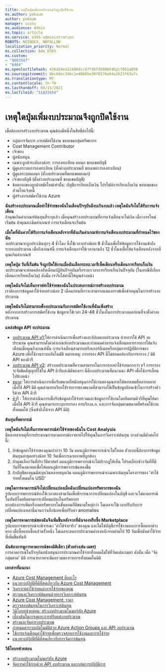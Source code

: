 ```yaml
---
title: เหตุใดปุ่มเพิ่มงบประมาณจึงถูกปิดใช้งาน
ms.author: pebaum
author: pebaum
manager: scotv
ms.audience: Admin
ms.topic: article
ms.service: o365-administration
ROBOTS: NOINDEX, NOFOLLOW
localization_priority: Normal
ms.collection: Adm_O365
ms.custom:
- "9003547"
- "6464"
ms.openlocfilehash: 426a54ea22490dcc47f40fd990654b2cf051a058
ms.sourcegitcommit: 8bc60ec34bc1e40685e3976576e04a2623f63a7c
ms.translationtype: MT
ms.contentlocale: th-TH
ms.lasthandoff: 04/15/2021
ms.locfileid: "51822654"
---
```

# <a name="why-is-the-add-budget-button-disabled-for-me"></a>เหตุใดปุ่มเพิ่มงบประมาณจึงถูกปิดใช้งาน

เมื่อต้องการสร้างงบประมาณ คุณต้องมีหนึ่งในสิทธิ์ต่อไปนี้:

- กลุ่มการจัดการ การสมัครใช้งาน ขอบเขตกลุ่มทรัพยากร
- Cost Management Contributor
- เจ้าของ
- ผู้สนับสนุน
- เฉพาะลูกค้าระดับองค์กร: การลงทะเบียน แผนก ขอบเขตบัญชี
- ผู้ดูแลระบบการลงทะเบียน (ตั้งค่างบประมาณที่ ขอบเขตการลงทะเบียน)
- ผู้ดูแลระบบแผนก (ตั้งงบประมาณที่ขอบเขตแผนก)
- เจ้าของบัญชี (ตั้งค่างบประมาณที่ ขอบเขตบัญชี)
- ข้อตกลงของลูกค้าสมัยใหม่เท่านั้น: บัญชีการเรียกเก็บเงิน โปรไฟล์การเรียกเก็บเงิน ขอบเขตของส่วนใบแจ้งหนี้
- ผู้สร้างการสมัครใช้งาน Azure

**ฉันสร้างงบประมาณเมื่อค่าใช้จ่ายของฉันในเดือนปัจจุบันมีงบเกินงบแล้ว เหตุใดฉันจึงไม่ได้รับการแจ้งเตือน**  
ถ้าคุณเกินค่าเกณฑ์ต้นทุนที่ระบุแล้ว เมื่อคุณสร้างงบประมาณที่การแจ้งเตือนจะไม่เกิด เมื่อวงจรใหม่เริ่มต้น ถ้าคุณละเมิดค่าเกณฑ์ การแจ้งเตือนจะเริ่มต้น

**เมื่อใดที่ฉันควรได้รับการแจ้งเตือนหลังจากที่ฉันเกินค่าเกณฑ์การแจ้งเตือนงบประมาณที่กําหนดไว้ของฉัน**  
งบประมาณจะถูกประเมินทุกๆ 4 ชั่วโมง ซึ่งใช้เวลาอย่างน้อย 8 ชั่วโมงเพื่อให้ข้อมูลการใช้งานเข้าถึงระบบงบประมาณ เมื่อถึงเกณฑ์นี้ การแจ้งเตือนอาจใช้เวลานานถึง 12 ชั่วโมงเพื่อให้แจ้งเตือนหลังจากที่คุณเกินค่าเกณฑ์

**เหตุใดปุ่ม วันที่เริ่มต้น จึงถูกปิดใช้งานเมื่อฉันเลือกระยะเวลารีเซ็ตเดือนหรือเดือนการเรียกเก็บเงิน**  
งบประมาณจะสอดคล้องกับเดือนปฏิทินปัจจุบันหรือระยะเวลาการเรียกเก็บเงินปัจจุบัน (ในกรณีที่เลือก เดือนการเรียกเก็บเงิน) ดังนั้น เราจึงใส่ค่านี้ให้คุณล่วงหน้า

**เหตุใดฉันจึงไม่เห็นกราฟค่าใช้จ่ายของฉันในประสบการณ์การสร้างงบประมาณ**  
เราต้องการข้อมูลค่าใช้จ่ายอย่างน้อย 2 เดือนก่อนที่เราจะสามารถแสดงกราฟเพื่อช่วยคุณในการสร้างงบประมาณ

**เหตุใดฉันจึงไม่สามารถตั้งงบประมาณกับการสมัครใช้งานที่ฉันเพิ่งสร้าง**  
หลังจากการสร้างการสมัครใช้งาน ข้อมูลจะใช้เวลา 24-48 ชั่วโมงในการประมวลผลก่อนที่จะตั้งค่างบประมาณ

**แหล่งข้อมูล API งบประมาณ**

- [งบประมาณ API v1:](https://docs.microsoft.com/rest/api/consumption/budgets?WT.mc_id=Portal-Microsoft_Azure_Support)ให้การดําเนินการเพื่อสร้างและอัปเดตงบประมาณ ด้วยการใช้ API งบประมาณ คุณสามารถตั้งค่าค่าเกณฑ์งบประมาณและกําหนดค่าการแจ้งเตือนหลายรายการให้แจ้งเตือนเมื่อคุณถึงเกณฑ์นั้น การแจ้งเตือนสามารถทริกเกอร์อีเมลหรือกลุ่มการปฏิบัติการของ Azure เพื่อใช้งานระบบอัตโนมัติ หมายเหตุ: การกรอง API นี้ไม่สอดคล้องกับการกรอง / มิติ API ของคิวรี
- [งบประมาณ API v2](https://github.com/Azure/azure-rest-api-specs/blob/master/specification/cost-management/resource-manager/Microsoft.CostManagement/preview/2019-04-01-preview/examples/CreateOrUpdateBudget.json): สร้างงบประมาณที่ความสามารถในการกรองค่าใช้จ่ายมากกว่า v1 การกรองจะจัดชิดสัญญาที่ใช้ใน API คิวรีและมิติของเรา นี่คืองบประมาณที่แนะนนะ API เพื่อใช้การเลื่อนไปข้างหน้า
- [ขนาด](https://docs.microsoft.com/rest/api/cost-management/dimensions?WT.mc_id=Portal-Microsoft_Azure_Support): ให้การดําเนินการเพื่อรับขนาดที่สนับสนุนการใช้งานของคุณภายใต้ขอบเขตที่หลากหลาย เมื่อใช้ API มิติ คุณสามารถเรียกใช้รายการของขนาดที่สามารถใช้เป็นข้อมูลป้อนเข้าในการสร้างคิวรีด้วย API คิวรี
- [คิว](https://docs.microsoft.com/rest/api/cost-management/query?WT.mc_id=Portal-Microsoft_Azure_Support)รี : ให้การดําเนินการเพื่อรับข้อมูลค่าใช้จ่ายรวมและข้อมูลการใช้งานโดยยึดตามคิวรีที่คุณให้มา เมื่อใช้ API คิวรี คุณสามารถระบุการกรอง การเรียงล.ก. และการจัดกลุ่มตามขนาดที่พร้อมใช้งานทั้งหมดได้ (ซึ่งเข้าถึงได้จาก API มิติ)

**ต้นทุนที่พยากรณ์**

**เหตุใดฉันจึงไม่เห็นการคาดการณ์ค่าใช้จ่ายของฉันใน Cost Analysis**  
มีหลายสาเหตุที่การประมาณการคาดการณ์อาจหายไปให้คุณในการวิเคราะห์ต้นทุน บางส่วนมีดังต่อไปนี้:

1. ถ้าข้อมูลค่าใช้จ่ายของคุณเก่ากว่า 10 วัน แผนภูมิการพยากรณ์จะไม่โหลด ตัวแบบนี้ต้องการข้อมูลต้นทุนล่าสุดอย่างน้อย 10 วันเพื่อการฉายภาพที่ถูกต้อง
2. ถ้าคุณเลือกวันที่ประวัติศาสตร์ แผนภูมิการพยากรณ์จะไม่ปรากฏให้เห็น โปรดเลือกช่วงวันที่ที่มีวันที่ในอนาคตเพื่อให้แผนภูมิการพยากรณ์แสดงขึ้น
3. ถ้าบัญชีของคุณมีสกุลเงินหลายสกุลเงิน แผนภูมิการพยากรณ์จะเฉพาะต้นทุนโครงการของ 'ค่าใช้จ่ายทั้งหมดใน USD'

**เหตุใดการคาดการณ์จึงไม่เปลี่ยนแปลงเมื่อฉันเปลี่ยนแปลงทรัพยากรของฉัน**  
รูปแบบการพยากรณ์ต้องใช้เวลาสองสามวันเพื่อพิจารณาการเปลี่ยนแปลงในบัญชี และจะไม่คาดการณ์ในทันทีโดยยึดตามการเปลี่ยนแปลงในทรัพยากร  
หากต้องการเพิ่มหรือลดทรัพยากรในขั้นตอนที่มีขนาดใหญ่กว่า โมเดลจะใช้เวลาปรับกับการเปลี่ยนแปลงเหล่านี้นานกว่าเล็กน้อยเพื่อปรับค่า anomalies

**เหตุใดการคาดการณ์ของฉันจึงเพิ่มขึ้นหลังจากที่ฉันจองหรือซื้อ Marketplace**  
รูปแบบการพยากรณ์จะพิจารณา 'ค่าใช้จ่ายจริง' ของคุณ และไม่ใช่บัญชีการใช้งานและการซื้อแยกต่างหาก เมื่อซื้อแบบซื้อแล้วครั้งหนึ่ง โมเดลจะลดการประมาณค่าลงหลังจากผ่านไป 10 วันเพื่อนับค่าใช้จ่ายที่เพิ่มขึ้นทันที

**ฉันต้องการดูการคาดการณ์ของมิติเดียว (ตัวอย่างเช่น เมตร)**  
การคาดการณ์ในปัจจุบันสนับสนุนการประมาณค่าใช้จ่ายทั้งหมดไม่ใช่ที่วัดแต่ละเมตร ดังนั้น เมื่อ 'จัดกลุ่มตาม' มิติ การฉายภาพจะมีผลรวมของรายการทั้งหมดในมิติ

**เอกสารที่แนะนา**

- [Azure Cost Management คืออะไร](https://docs.microsoft.com/azure/cost-management/overview-cost-mgt?WT.mc_id=Portal-Microsoft_Azure_Support)
- [แนวทางปฏิบัติที่ดีที่สุดเกี่ยวกับ Azure Cost Management](https://docs.microsoft.com/azure/cost-management/cost-mgt-best-practices?WT.mc_id=Portal-Microsoft_Azure_Support)
- [วิเคราะห์ค่าใช้จ่ายและการใช้จ่ายของคุณ](https://docs.microsoft.com/azure/cost-management/quick-acm-cost-analysis?WT.mc_id=Portal-Microsoft_Azure_Support)
- [สรวบและวิเคราะห์ต้นทุนด้วยการวิเคราะห์ต้นทุน](https://docs.microsoft.com/azure/cost-management/quick-acm-cost-analysis?WT.mc_id=Portal-Microsoft_Azure_Support)
- [Azure Cost Management: ราคา](https://azure.microsoft.com/services/cost-management/#pricing)
- [ตรวจสอบต้นทุนในการวิเคราะห์ต้นทุน](https://docs.microsoft.com/azure/cost-management-billing/costs/quick-acm-cost-analysis?WT.mc_id=Portal-Microsoft_Azure_Support#review-costs-in-cost-analysis)
- [วิดีโอบทช่วยสอน: สร้างงบประมาณในพอร์ทัล Azure](https://www.youtube.com/watch?v=ExIVG_Gr45A&t=4s)
- [เบื้องต้นในการดูและการปรับแต่งงบประมาณ](https://docs.microsoft.com/azure/cost-management-billing/costs/tutorial-acm-create-budgets?WT.mc_id=Portal-Microsoft_Azure_Support#prerequisites)
- [สร้างและจัดการงบประมาณ](https://docs.microsoft.com/azure/cost-management-billing/costs/tutorial-acm-create-budgets?WT.mc_id=Portal-Microsoft_Azure_Support#create-a-budget-in-the-azure-portal)
- [กําหนดค่าระบบอัตโนมัติด้วย Azure Action Groups และ API งบประมาณ](https://docs.microsoft.com/azure/cost-management/tutorial-acm-create-budgets?WT.mc_id=Portal-Microsoft_Azure_Support#trigger-an-action-group)
- [ใช้การแจ้งเตือนค่าใช้จ่ายเพื่อตรวจสอบการใช้งานและการใช้จ่าย](https://docs.microsoft.com/azure/cost-management/cost-mgt-alerts-monitor-usage-spending?WT.mc_id=Portal-Microsoft_Azure_Support)
- [แนวทางปฏิบัติที่ดีที่สุดเกี่ยวกับการจัดการต้นทุน](https://docs.microsoft.com/azure/cost-management/cost-mgt-best-practices?WT.mc_id=Portal-Microsoft_Azure_Support)  

**วิดีโอบทช่วยสอน**

- [สร้างงบประมาณในพอร์ทัล Azure](https://go.microsoft.com/fwlink/?linkid=2146761)
- [จัดการค่าใช้จ่ายด้วย API งบประมาณ และกลุ่มการปฏิบัติการ](https://go.microsoft.com/fwlink/?linkid=2147038)